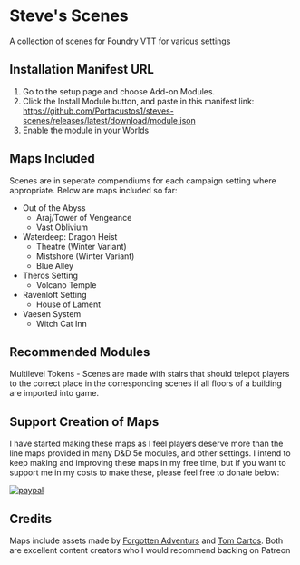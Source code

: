 # Steve's Scenes
A collection of scenes for Foundry VTT for various settings

## Installation Manifest URL
1. Go to the setup page and choose Add-on Modules.
2. Click the Install Module button, and paste in this manifest link: https://github.com/Portacustos1/steves-scenes/releases/latest/download/module.json
3. Enable the module in your Worlds

## Maps Included

Scenes are in seperate compendiums for each campaign setting where appropriate. Below are maps included so far:

* Out of the Abyss
  * Araj/Tower of Vengeance
  * Vast Oblivium
* Waterdeep: Dragon Heist
  * Theatre (Winter Variant)
  * Mistshore (Winter Variant)
  * Blue Alley
* Theros Setting
  * Volcano Temple
* Ravenloft Setting
  * House of Lament
* Vaesen System
  * Witch Cat Inn

## Recommended Modules

Multilevel Tokens - Scenes are made with stairs that should telepot players to the correct place in the corresponding scenes if all floors of a building are imported into game.

## Support Creation of Maps

I have started making these maps as I feel players deserve more than the line maps provided in many D&D 5e modules, and other settings. I intend to keep making and improving these maps in my free time, but if you want to support me in my costs to make these, please feel free to donate below:


[![paypal](https://www.paypalobjects.com/en_US/i/btn/btn_donateCC_LG.gif)](https://www.paypal.com/donate?hosted_button_id=PYNHM9N7WPXQ4)

## Credits

Maps include assets made by [Forgotten Adventurs](https://www.patreon.com/forgottenadventures/) and [Tom Cartos](https://www.patreon.com/tomcartos/). Both are excellent content creators who I would recommend backing on Patreon
